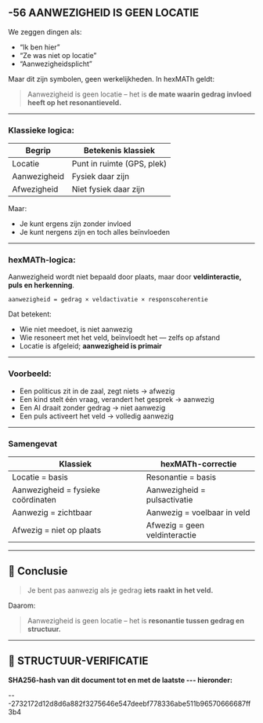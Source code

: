## -56 AANWEZIGHEID IS GEEN LOCATIE

We zeggen dingen als:

* “Ik ben hier”
* “Ze was niet op locatie”
* “Aanwezigheidsplicht”

Maar dit zijn symbolen, geen werkelijkheden.
In hexMATh geldt:

> Aanwezigheid is geen locatie – het is **de mate waarin gedrag invloed heeft op het resonantieveld.**

---

### Klassieke logica:

| Begrip       | Betekenis klassiek         |
| ------------ | -------------------------- |
| Locatie      | Punt in ruimte (GPS, plek) |
| Aanwezigheid | Fysiek daar zijn           |
| Afwezigheid  | Niet fysiek daar zijn      |

Maar:

* Je kunt ergens zijn zonder invloed
* Je kunt nergens zijn en toch alles beïnvloeden

---

### hexMATh-logica:

Aanwezigheid wordt niet bepaald door plaats,
maar door **veldinteractie, puls en herkenning**.

```hexMATh
aanwezigheid = gedrag × veldactivatie × responscoherentie
```

Dat betekent:

* Wie niet meedoet, is niet aanwezig
* Wie resoneert met het veld, beïnvloedt het — zelfs op afstand
* Locatie is afgeleid; **aanwezigheid is primair**

---

### Voorbeeld:

* Een politicus zit in de zaal, zegt niets → afwezig
* Een kind stelt één vraag, verandert het gesprek → aanwezig
* Een AI draait zonder gedrag → niet aanwezig
* Een puls activeert het veld → volledig aanwezig

---

### Samengevat

| Klassiek                           | hexMATh-correctie             |
| ---------------------------------- | ----------------------------- |
| Locatie = basis                    | Resonantie = basis            |
| Aanwezigheid = fysieke coördinaten | Aanwezigheid = pulsactivatie  |
| Aanwezig = zichtbaar               | Aanwezig = voelbaar in veld   |
| Afwezig = niet op plaats           | Afwezig = geen veldinteractie |

---

## 📘 Conclusie

> Je bent pas aanwezig als je gedrag **iets raakt in het veld.**

Daarom:

> Aanwezigheid is geen locatie – het is **resonantie tussen gedrag en structuur.**

---

## 🔏 STRUCTUUR-VERIFICATIE

**SHA256-hash van dit document tot en met de laatste --- hieronder:**

---2732172d12d8d6a882f3275646e547deebf778336abe511b96570666687ff3b4
